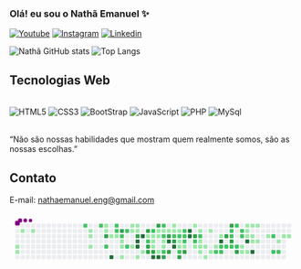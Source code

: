 

### Olá! eu sou o Nathã Emanuel ✨

[![Youtube](https://img.shields.io/badge/YouTube-FF0000?style=for-the-badge&logo=youtube&logoColor=white)](https://-----)
[![Instagram](https://img.shields.io/badge/Instagram-E4405F?style=for-the-badge&logo=instagram&logoColor=white)](https://-----)
[![Linkedin](https://img.shields.io/badge/LinkedIn-0077B5?style=for-the-badge&logo=linkedin&logoColor=white)](https://-----)

![Nathã GitHub stats](https://github-readme-stats.vercel.app/api?username=NathaEmanuel17&show_icons=true&theme=dracula)
![Top Langs](https://github-readme-stats.vercel.app/api/top-langs/?username=NathaEmanuel17&layout=compact)


## Tecnologias Web

<div style="display:inline_block"></br>
    <img aling="center" alt="HTML5" src="https://img.shields.io/badge/HTML5-E34F26?style=for-the-badge&logo=html5&logoColor=white"></img>
     <img aling="center" alt="CSS3" src="https://img.shields.io/badge/CSS3-1572B6?style=for-the-badge&logo=css3&logoColor=white"></img>
     <img aling="center" alt="BootStrap" src="https://img.shields.io/badge/Bootstrap-563D7C?style=for-the-badge&logo=bootstrap&logoColor=white"></img>
    <img aling="center" alt="JavaScript" src="https://img.shields.io/badge/JavaScript-F7DF1E?style=for-the-badge&logo=javascript&logoColor=black"></img>
    <img aling="center" alt="PHP" src="https://img.shields.io/badge/PHP-777BB4?style=for-the-badge&logo=php&logoColor=white"></img>
    <img aling="center" alt="MySql" src="https://img.shields.io/badge/MySQL-00000F?style=for-the-badge&logo=mysql&logoColor=white"></img>
</div><br>

“Não são nossas habilidades que mostram quem realmente somos, são as nossas escolhas.”

## Contato
E-mail: nathaemanuel.eng@gmail.com

<svg viewBox="-16 -32 880 192" width="880" height="192" xmlns="http://www.w3.org/2000/svg"><style>@keyframes c0{2.03%{fill:var(--c1)}2.05%,to{fill:var(--ce)}}@keyframes c1{2.22%{fill:var(--c1)}2.24%,to{fill:var(--ce)}}@keyframes c2{.55%{fill:var(--c1)}.57%,to{fill:var(--ce)}}@keyframes c3{.92%{fill:var(--c1)}.94%,to{fill:var(--ce)}}@keyframes c4{66.04%{fill:var(--c2)}66.06%,to{fill:var(--ce)}}@keyframes c5{5.56%{fill:var(--c1)}5.58%,to{fill:var(--ce)}}@keyframes c6{5.37%{fill:var(--c1)}5.39%,to{fill:var(--ce)}}@keyframes c7{5%{fill:var(--c1)}5.02%,to{fill:var(--ce)}}@keyframes c8{65.48%{fill:var(--c2)}65.5%,to{fill:var(--ce)}}@keyframes c9{6.3%{fill:var(--c1)}6.32%,to{fill:var(--ce)}}@keyframes ca{6.11%{fill:var(--c1)}6.13%,to{fill:var(--ce)}}@keyframes cb{76.8%{fill:var(--c3)}76.82%,to{fill:var(--ce)}}@keyframes cc{67.52%{fill:var(--c2)}67.54%,to{fill:var(--ce)}}@keyframes cd{6.85%{fill:var(--c1)}6.87%,to{fill:var(--ce)}}@keyframes ce{95.17%{fill:var(--c4)}95.19%,to{fill:var(--ce)}}@keyframes cf{64.93%{fill:var(--c2)}64.95%,to{fill:var(--ce)}}@keyframes cg{64.74%{fill:var(--c2)}64.76%,to{fill:var(--ce)}}@keyframes ch{7.04%{fill:var(--c1)}7.06%,to{fill:var(--ce)}}@keyframes ci{76.06%{fill:var(--c3)}76.08%,to{fill:var(--ce)}}@keyframes cj{64.37%{fill:var(--c2)}64.39%,to{fill:var(--ce)}}@keyframes ck{7.41%{fill:var(--c1)}7.43%,to{fill:var(--ce)}}@keyframes cl{7.6%{fill:var(--c1)}7.62%,to{fill:var(--ce)}}@keyframes cm{7.97%{fill:var(--c1)}7.99%,to{fill:var(--ce)}}@keyframes cn{64%{fill:var(--c2)}64.02%,to{fill:var(--ce)}}@keyframes co{68.26%{fill:var(--c2)}68.28%,to{fill:var(--ce)}}@keyframes cp{10.57%{fill:var(--c1)}10.59%,to{fill:var(--ce)}}@keyframes cq{10.01%{fill:var(--c1)}10.03%,to{fill:var(--ce)}}@keyframes cr{9.45%{fill:var(--c1)}9.47%,to{fill:var(--ce)}}@keyframes cs{10.38%{fill:var(--c1)}10.4%,to{fill:var(--ce)}}@keyframes ct{10.19%{fill:var(--c1)}10.21%,to{fill:var(--ce)}}@keyframes cu{69.01%{fill:var(--c3)}69.03%,to{fill:var(--ce)}}@keyframes cv{92.94%{fill:var(--c4)}92.96%,to{fill:var(--ce)}}@keyframes cw{92.75%{fill:var(--c4)}92.77%,to{fill:var(--ce)}}@keyframes cx{8.52%{fill:var(--c1)}8.54%,to{fill:var(--ce)}}@keyframes cy{93.31%{fill:var(--c4)}93.33%,to{fill:var(--ce)}}@keyframes cz{8.9%{fill:var(--c1)}8.92%,to{fill:var(--ce)}}@keyframes c10{69.56%{fill:var(--c3)}69.58%,to{fill:var(--ce)}}@keyframes c11{41.92%{fill:var(--c1)}41.94%,to{fill:var(--ce)}}@keyframes c12{42.11%{fill:var(--c2)}42.13%,to{fill:var(--ce)}}@keyframes c13{74.57%{fill:var(--c3)}74.59%,to{fill:var(--ce)}}@keyframes c14{74.39%{fill:var(--c3)}74.41%,to{fill:var(--ce)}}@keyframes c15{42.66%{fill:var(--c2)}42.68%,to{fill:var(--ce)}}@keyframes c16{30.6%{fill:var(--c1)}30.62%,to{fill:var(--ce)}}@keyframes c17{30.79%{fill:var(--c1)}30.81%,to{fill:var(--ce)}}@keyframes c18{31.72%{fill:var(--c1)}31.74%,to{fill:var(--ce)}}@keyframes c19{74.2%{fill:var(--c3)}74.22%,to{fill:var(--ce)}}@keyframes c1a{91.83%{fill:var(--c4)}91.85%,to{fill:var(--ce)}}@keyframes c1b{70.12%{fill:var(--c3)}70.14%,to{fill:var(--ce)}}@keyframes c1c{30.23%{fill:var(--c1)}30.25%,to{fill:var(--ce)}}@keyframes c1d{30.42%{fill:var(--c1)}30.44%,to{fill:var(--ce)}}@keyframes c1e{40.62%{fill:var(--c1)}40.64%,to{fill:var(--ce)}}@keyframes c1f{91.64%{fill:var(--c4)}91.66%,to{fill:var(--ce)}}@keyframes c1g{43.22%{fill:var(--c2)}43.24%,to{fill:var(--ce)}}@keyframes c1h{30.05%{fill:var(--c1)}30.07%,to{fill:var(--ce)}}@keyframes c1i{45.44%{fill:var(--c2)}45.46%,to{fill:var(--ce)}}@keyframes c1j{31.16%{fill:var(--c1)}31.18%,to{fill:var(--ce)}}@keyframes c1k{31.34%{fill:var(--c1)}31.36%,to{fill:var(--ce)}}@keyframes c1l{40.81%{fill:var(--c2)}40.83%,to{fill:var(--ce)}}@keyframes c1m{73.27%{fill:var(--c3)}73.29%,to{fill:var(--ce)}}@keyframes c1n{29.86%{fill:var(--c1)}29.88%,to{fill:var(--ce)}}@keyframes c1o{70.86%{fill:var(--c3)}70.88%,to{fill:var(--ce)}}@keyframes c1p{90.34%{fill:var(--c4)}90.36%,to{fill:var(--ce)}}@keyframes c1q{72.9%{fill:var(--c3)}72.92%,to{fill:var(--ce)}}@keyframes c1r{12.42%{fill:var(--c1)}12.44%,to{fill:var(--ce)}}@keyframes c1s{12.61%{fill:var(--c1)}12.63%,to{fill:var(--ce)}}@keyframes c1t{43.96%{fill:var(--c2)}43.98%,to{fill:var(--ce)}}@keyframes c1u{71.23%{fill:var(--c3)}71.25%,to{fill:var(--ce)}}@keyframes c1v{90.71%{fill:var(--c4)}90.73%,to{fill:var(--ce)}}@keyframes c1w{12.79%{fill:var(--c1)}12.81%,to{fill:var(--ce)}}@keyframes c1x{44.15%{fill:var(--c2)}44.17%,to{fill:var(--ce)}}@keyframes c1y{36.17%{fill:var(--c1)}36.19%,to{fill:var(--ce)}}@keyframes c1z{35.98%{fill:var(--c1)}36%,to{fill:var(--ce)}}@keyframes c20{47.3%{fill:var(--c2)}47.32%,to{fill:var(--ce)}}@keyframes c21{72.35%{fill:var(--c3)}72.37%,to{fill:var(--ce)}}@keyframes c22{44.52%{fill:var(--c2)}44.54%,to{fill:var(--ce)}}@keyframes c23{44.33%{fill:var(--c2)}44.35%,to{fill:var(--ce)}}@keyframes c24{36.35%{fill:var(--c2)}36.37%,to{fill:var(--ce)}}@keyframes c25{35.8%{fill:var(--c1)}35.82%,to{fill:var(--ce)}}@keyframes c26{71.98%{fill:var(--c3)}72%,to{fill:var(--ce)}}@keyframes c27{89.23%{fill:var(--c4)}89.25%,to{fill:var(--ce)}}@keyframes c28{89.04%{fill:var(--c4)}89.06%,to{fill:var(--ce)}}@keyframes c29{13.53%{fill:var(--c1)}13.55%,to{fill:var(--ce)}}@keyframes c2a{80.7%{fill:var(--c3)}80.72%,to{fill:var(--ce)}}@keyframes c2b{49.34%{fill:var(--c2)}49.36%,to{fill:var(--ce)}}@keyframes c2c{17.62%{fill:var(--c1)}17.64%,to{fill:var(--ce)}}@keyframes c2d{13.9%{fill:var(--c1)}13.92%,to{fill:var(--ce)}}@keyframes c2e{49.71%{fill:var(--c2)}49.73%,to{fill:var(--ce)}}@keyframes c2f{16.13%{fill:var(--c1)}16.15%,to{fill:var(--ce)}}@keyframes c2g{15.95%{fill:var(--c1)}15.97%,to{fill:var(--ce)}}@keyframes c2h{17.24%{fill:var(--c1)}17.26%,to{fill:var(--ce)}}@keyframes c2i{15.76%{fill:var(--c1)}15.78%,to{fill:var(--ce)}}@keyframes c2j{18.36%{fill:var(--c1)}18.38%,to{fill:var(--ce)}}@keyframes c2k{14.28%{fill:var(--c1)}14.3%,to{fill:var(--ce)}}@keyframes c2l{16.87%{fill:var(--c1)}16.89%,to{fill:var(--ce)}}@keyframes c2m{15.39%{fill:var(--c1)}15.41%,to{fill:var(--ce)}}@keyframes c2n{54.54%{fill:var(--c2)}54.56%,to{fill:var(--ce)}}@keyframes c2o{14.83%{fill:var(--c1)}14.85%,to{fill:var(--ce)}}@keyframes c2p{84.78%{fill:var(--c4)}84.8%,to{fill:var(--ce)}}@keyframes c2q{50.82%{fill:var(--c2)}50.84%,to{fill:var(--ce)}}@keyframes c2r{54.35%{fill:var(--c2)}54.37%,to{fill:var(--ce)}}@keyframes c2s{81.81%{fill:var(--c3)}81.83%,to{fill:var(--ce)}}@keyframes c2t{51.01%{fill:var(--c2)}51.03%,to{fill:var(--ce)}}@keyframes c2u{83.85%{fill:var(--c3)}83.87%,to{fill:var(--ce)}}@keyframes c2v{52.87%{fill:var(--c2)}52.89%,to{fill:var(--ce)}}@keyframes c2w{53.05%{fill:var(--c2)}53.07%,to{fill:var(--ce)}}@keyframes c2x{82.18%{fill:var(--c3)}82.2%,to{fill:var(--ce)}}@keyframes c2y{51.2%{fill:var(--c2)}51.22%,to{fill:var(--ce)}}@keyframes c2z{52.49%{fill:var(--c2)}52.51%,to{fill:var(--ce)}}@keyframes c30{51.38%{fill:var(--c2)}51.4%,to{fill:var(--ce)}}@keyframes c31{82.74%{fill:var(--c3)}82.76%,to{fill:var(--ce)}}@keyframes c32{52.12%{fill:var(--c2)}52.14%,to{fill:var(--ce)}}@keyframes c33{51.94%{fill:var(--c2)}51.96%,to{fill:var(--ce)}}@keyframes c34{20.4%{fill:var(--c1)}20.42%,to{fill:var(--ce)}}@keyframes c35{19.84%{fill:var(--c1)}19.86%,to{fill:var(--ce)}}@keyframes c36{22.44%{fill:var(--c1)}22.46%,to{fill:var(--ce)}}@keyframes c37{22.25%{fill:var(--c1)}22.27%,to{fill:var(--ce)}}@keyframes c38{22.07%{fill:var(--c1)}22.09%,to{fill:var(--ce)}}@keyframes c39{85.7%{fill:var(--c4)}85.72%,to{fill:var(--ce)}}@keyframes c3a{20.03%{fill:var(--c1)}20.05%,to{fill:var(--ce)}}@keyframes c3b{22.62%{fill:var(--c1)}22.64%,to{fill:var(--ce)}}@keyframes c3c{21.88%{fill:var(--c1)}21.9%,to{fill:var(--ce)}}@keyframes c3d{21.33%{fill:var(--c1)}21.35%,to{fill:var(--ce)}}@keyframes c3e{86.26%{fill:var(--c4)}86.28%,to{fill:var(--ce)}}@keyframes c3f{22.81%{fill:var(--c1)}22.83%,to{fill:var(--ce)}}@keyframes c3g{21.51%{fill:var(--c1)}21.53%,to{fill:var(--ce)}}@keyframes c3h{23.55%{fill:var(--c1)}23.57%,to{fill:var(--ce)}}@keyframes c3i{57.87%{fill:var(--c2)}57.89%,to{fill:var(--ce)}}@keyframes c3j{56.95%{fill:var(--c2)}56.97%,to{fill:var(--ce)}}@keyframes c3k{24.11%{fill:var(--c1)}24.13%,to{fill:var(--ce)}}@keyframes c3l{57.13%{fill:var(--c2)}57.15%,to{fill:var(--ce)}}@keyframes c3m{24.48%{fill:var(--c1)}24.5%,to{fill:var(--ce)}}@keyframes c3n{24.67%{fill:var(--c1)}24.69%,to{fill:var(--ce)}}@keyframes u0{.55%{transform:scale(0,1)}.57%,.92%{transform:scale(.02,1)}.94%,2.03%{transform:scale(.03,1)}2.05%,2.22%{transform:scale(.05,1)}2.24%,5%{transform:scale(.06,1)}5.02%,5.37%{transform:scale(.08,1)}5.39%,5.56%{transform:scale(.1,1)}5.58%,6.11%{transform:scale(.11,1)}6.13%,6.3%{transform:scale(.13,1)}6.32%,6.85%{transform:scale(.14,1)}6.87%,7.04%{transform:scale(.16,1)}7.06%,7.41%{transform:scale(.17,1)}7.43%,7.6%{transform:scale(.19,1)}7.62%,7.97%{transform:scale(.21,1)}7.99%,8.52%{transform:scale(.22,1)}8.54%,8.9%{transform:scale(.24,1)}8.92%,9.45%{transform:scale(.25,1)}10.01%,9.47%{transform:scale(.27,1)}10.03%,10.19%{transform:scale(.29,1)}10.21%,10.38%{transform:scale(.3,1)}10.4%,10.57%{transform:scale(.32,1)}10.59%,12.42%{transform:scale(.33,1)}12.44%,12.61%{transform:scale(.35,1)}12.63%,12.79%{transform:scale(.37,1)}12.81%,13.53%{transform:scale(.38,1)}13.55%,13.9%{transform:scale(.4,1)}13.92%,14.28%{transform:scale(.41,1)}14.3%,14.83%{transform:scale(.43,1)}14.85%,15.39%{transform:scale(.44,1)}15.41%,15.76%{transform:scale(.46,1)}15.78%,15.95%{transform:scale(.48,1)}15.97%,16.13%{transform:scale(.49,1)}16.15%,16.87%{transform:scale(.51,1)}16.89%,17.24%{transform:scale(.52,1)}17.26%,17.62%{transform:scale(.54,1)}17.64%,18.36%{transform:scale(.56,1)}18.38%,19.84%{transform:scale(.57,1)}19.86%,20.03%{transform:scale(.59,1)}20.05%,20.4%{transform:scale(.6,1)}20.42%,21.33%{transform:scale(.62,1)}21.35%,21.51%{transform:scale(.63,1)}21.53%,21.88%{transform:scale(.65,1)}21.9%,22.07%{transform:scale(.67,1)}22.09%,22.25%{transform:scale(.68,1)}22.27%,22.44%{transform:scale(.7,1)}22.46%,22.62%{transform:scale(.71,1)}22.64%,22.81%{transform:scale(.73,1)}22.83%,23.55%{transform:scale(.75,1)}23.57%,24.11%{transform:scale(.76,1)}24.13%,24.48%{transform:scale(.78,1)}24.5%,24.67%{transform:scale(.79,1)}24.69%,29.86%{transform:scale(.81,1)}29.88%,30.05%{transform:scale(.83,1)}30.07%,30.23%{transform:scale(.84,1)}30.25%,30.42%{transform:scale(.86,1)}30.44%,30.6%{transform:scale(.87,1)}30.62%,30.79%{transform:scale(.89,1)}30.81%,31.16%{transform:scale(.9,1)}31.18%,31.34%{transform:scale(.92,1)}31.36%,31.72%{transform:scale(.94,1)}31.74%,35.8%{transform:scale(.95,1)}35.82%,35.98%{transform:scale(.97,1)}36%,36.17%{transform:scale(.98,1)}36.19%,to{transform:scale(1,1)}}@keyframes u1{36.35%{transform:scale(0,1)}36.37%,to{transform:scale(1,1)}}@keyframes u2{40.62%{transform:scale(0,1)}40.64%,to{transform:scale(1,1)}}@keyframes u3{40.81%{transform:scale(0,1)}40.83%,to{transform:scale(1,1)}}@keyframes u4{41.92%{transform:scale(0,1)}41.94%,to{transform:scale(1,1)}}@keyframes u5{42.11%{transform:scale(0,1)}42.13%,42.66%{transform:scale(.03,1)}42.68%,43.22%{transform:scale(.06,1)}43.24%,43.96%{transform:scale(.09,1)}43.98%,44.15%{transform:scale(.12,1)}44.17%,44.33%{transform:scale(.15,1)}44.35%,44.52%{transform:scale(.18,1)}44.54%,45.44%{transform:scale(.21,1)}45.46%,47.3%{transform:scale(.24,1)}47.32%,49.34%{transform:scale(.27,1)}49.36%,49.71%{transform:scale(.3,1)}49.73%,50.82%{transform:scale(.33,1)}50.84%,51.01%{transform:scale(.36,1)}51.03%,51.2%{transform:scale(.39,1)}51.22%,51.38%{transform:scale(.42,1)}51.4%,51.94%{transform:scale(.45,1)}51.96%,52.12%{transform:scale(.48,1)}52.14%,52.49%{transform:scale(.52,1)}52.51%,52.87%{transform:scale(.55,1)}52.89%,53.05%{transform:scale(.58,1)}53.07%,54.35%{transform:scale(.61,1)}54.37%,54.54%{transform:scale(.64,1)}54.56%,56.95%{transform:scale(.67,1)}56.97%,57.13%{transform:scale(.7,1)}57.15%,57.87%{transform:scale(.73,1)}57.89%,64%{transform:scale(.76,1)}64.02%,64.37%{transform:scale(.79,1)}64.39%,64.74%{transform:scale(.82,1)}64.76%,64.93%{transform:scale(.85,1)}64.95%,65.48%{transform:scale(.88,1)}65.5%,66.04%{transform:scale(.91,1)}66.06%,67.52%{transform:scale(.94,1)}67.54%,68.26%{transform:scale(.97,1)}68.28%,to{transform:scale(1,1)}}@keyframes u6{69.01%{transform:scale(0,1)}69.03%,69.56%{transform:scale(.05,1)}69.58%,70.12%{transform:scale(.11,1)}70.14%,70.86%{transform:scale(.16,1)}70.88%,71.23%{transform:scale(.21,1)}71.25%,71.98%{transform:scale(.26,1)}72%,72.35%{transform:scale(.32,1)}72.37%,72.9%{transform:scale(.37,1)}72.92%,73.27%{transform:scale(.42,1)}73.29%,74.2%{transform:scale(.47,1)}74.22%,74.39%{transform:scale(.53,1)}74.41%,74.57%{transform:scale(.58,1)}74.59%,76.06%{transform:scale(.63,1)}76.08%,76.8%{transform:scale(.68,1)}76.82%,80.7%{transform:scale(.74,1)}80.72%,81.81%{transform:scale(.79,1)}81.83%,82.18%{transform:scale(.84,1)}82.2%,82.74%{transform:scale(.89,1)}82.76%,83.85%{transform:scale(.95,1)}83.87%,to{transform:scale(1,1)}}@keyframes u7{84.78%{transform:scale(0,1)}84.8%,85.7%{transform:scale(.08,1)}85.72%,86.26%{transform:scale(.15,1)}86.28%,89.04%{transform:scale(.23,1)}89.06%,89.23%{transform:scale(.31,1)}89.25%,90.34%{transform:scale(.38,1)}90.36%,90.71%{transform:scale(.46,1)}90.73%,91.64%{transform:scale(.54,1)}91.66%,91.83%{transform:scale(.62,1)}91.85%,92.75%{transform:scale(.69,1)}92.77%,92.94%{transform:scale(.77,1)}92.96%,93.31%{transform:scale(.85,1)}93.33%,95.17%{transform:scale(.92,1)}95.19%,to{transform:scale(1,1)}}@keyframes s0{0%,99.81%{transform:translate(0,-16px)}.19%{transform:translate(0,0)}.37%{transform:translate(16px,0)}.56%{transform:translate(16px,16px)}.93%{transform:translate(48px,16px)}1.11%{transform:translate(48px,32px)}1.67%{transform:translate(0,32px)}2.23%{transform:translate(0,80px)}4.82%{transform:translate(224px,80px)}5.57%{transform:translate(224px,16px)}6.12%,76.62%{transform:translate(272px,16px)}6.31%{transform:translate(272px,0)}6.49%{transform:translate(288px,0)}6.86%,94.43%{transform:translate(288px,32px)}64.56%,7.05%{transform:translate(304px,32px)}7.24%{transform:translate(304px,48px)}7.42%{transform:translate(320px,48px)}7.98%{transform:translate(320px,96px)}8.72%{transform:translate(384px,96px)}8.91%{transform:translate(384px,80px)}9.28%{transform:translate(352px,80px)}10.02%{transform:translate(352px,16px)}10.2%,69.2%,78.11%{transform:translate(368px,16px)}10.39%{transform:translate(368px,0)}10.58%{transform:translate(352px,0)}10.76%{transform:translate(352px,-16px)}12.24%{transform:translate(480px,-16px)}12.62%,33.02%{transform:translate(480px,16px)}12.8%,39.15%,46.57%{transform:translate(496px,16px)}12.99%,38.96%{transform:translate(496px,0)}13.73%,38.22%{transform:translate(560px,0)}13.91%,38.03%{transform:translate(560px,16px)}14.66%{transform:translate(624px,16px)}14.84%{transform:translate(624px,32px)}15.03%,50.28%{transform:translate(608px,32px)}15.4%,50.65%,54.73%{transform:translate(608px,64px)}15.96%,17.44%{transform:translate(560px,64px)}16.14%,49.54%{transform:translate(560px,48px)}16.51%{transform:translate(592px,48px)}16.88%{transform:translate(592px,80px)}17.25%{transform:translate(560px,80px)}17.63%{transform:translate(544px,64px)}17.81%{transform:translate(544px,80px)}18.18%{transform:translate(576px,80px)}18.37%{transform:translate(576px,96px)}19.67%{transform:translate(688px,96px)}19.85%,20.59%{transform:translate(688px,80px)}20.04%,20.78%,86.46%{transform:translate(704px,80px)}20.22%,20.96%{transform:translate(704px,64px)}20.41%,51.58%{transform:translate(688px,64px)}21.15%{transform:translate(720px,64px)}21.34%,85.9%{transform:translate(720px,48px)}21.52%{transform:translate(736px,48px)}21.71%{transform:translate(736px,32px)}22.08%,87.01%{transform:translate(704px,32px)}22.45%{transform:translate(704px,0)}23.19%{transform:translate(768px,0)}23.75%{transform:translate(768px,48px)}24.3%{transform:translate(816px,48px)}24.49%{transform:translate(816px,32px)}24.68%{transform:translate(832px,32px)}25.23%{transform:translate(832px,-16px)}29.5%{transform:translate(464px,-16px)}29.87%,89.98%{transform:translate(464px,16px)}30.24%,32.47%,39.89%,45.83%,69.94%{transform:translate(432px,16px)}30.43%,32.28%,45.64%{transform:translate(432px,32px)}30.61%,32.1%,41.74%{transform:translate(416px,32px)}30.8%,42.3%{transform:translate(416px,48px)}31.17%{transform:translate(448px,48px)}31.35%,41%{transform:translate(448px,64px)}31.73%,41.37%,92.21%{transform:translate(416px,64px)}33.21%,43.6%{transform:translate(480px,0)}34.32%{transform:translate(576px,0)}35.06%,37.29%{transform:translate(576px,64px)}35.99%{transform:translate(496px,64px)}36.18%{transform:translate(496px,48px)}36.36%,71.61%{transform:translate(512px,48px)}36.55%{transform:translate(512px,64px)}37.85%{transform:translate(576px,16px)}40.63%{transform:translate(432px,80px)}40.82%,73.1%{transform:translate(448px,80px)}41.93%{transform:translate(400px,32px)}42.12%{transform:translate(400px,48px)}42.67%{transform:translate(416px,16px)}43.04%,45.27%{transform:translate(448px,16px)}43.23%{transform:translate(448px,0)}43.97%,71.06%{transform:translate(480px,32px)}44.34%{transform:translate(512px,32px)}44.53%,79.78%{transform:translate(512px,16px)}45.45%{transform:translate(448px,32px)}47.31%,72.17%{transform:translate(496px,80px)}47.5%,72.73%{transform:translate(480px,80px)}47.87%{transform:translate(480px,112px)}48.61%{transform:translate(544px,112px)}49.35%{transform:translate(544px,48px)}49.72%{transform:translate(560px,32px)}52.32%{transform:translate(688px,0)}52.5%{transform:translate(672px,0)}52.69%{transform:translate(672px,16px)}52.88%{transform:translate(656px,16px)}53.06%,82%{transform:translate(656px,32px)}53.25%{transform:translate(672px,32px)}53.62%{transform:translate(672px,64px)}54.17%{transform:translate(624px,64px)}54.36%{transform:translate(624px,80px)}54.55%{transform:translate(608px,80px)}56.77%{transform:translate(784px,64px)}56.96%{transform:translate(784px,80px)}57.14%{transform:translate(800px,80px)}57.7%{transform:translate(800px,32px)}57.88%{transform:translate(784px,32px)}58.44%{transform:translate(784px,-16px)}63.64%{transform:translate(336px,-16px)}64.19%{transform:translate(336px,32px)}64.94%{transform:translate(304px,0)}66.05%{transform:translate(208px,0)}66.23%{transform:translate(208px,16px)}66.79%{transform:translate(256px,16px)}67.16%{transform:translate(256px,48px)}67.35%{transform:translate(272px,48px)}67.53%{transform:translate(272px,64px)}68.46%{transform:translate(352px,64px)}68.83%{transform:translate(352px,32px)}69.02%,77.92%{transform:translate(368px,32px)}70.13%{transform:translate(432px,0)}70.5%{transform:translate(464px,0)}70.87%{transform:translate(464px,32px)}71.24%,90.54%{transform:translate(480px,48px)}71.99%{transform:translate(512px,80px)}72.36%{transform:translate(496px,96px)}72.54%{transform:translate(480px,96px)}73.28%{transform:translate(448px,96px)}73.47%{transform:translate(464px,96px)}73.65%{transform:translate(464px,80px)}74.4%{transform:translate(400px,80px)}75.14%{transform:translate(400px,16px)}76.81%{transform:translate(272px,32px)}79.96%{transform:translate(512px,0)}80.33%{transform:translate(544px,0)}80.71%{transform:translate(544px,32px)}82.19%{transform:translate(656px,48px)}82.37%{transform:translate(672px,48px)}82.75%{transform:translate(672px,80px)}82.93%{transform:translate(656px,80px)}83.86%{transform:translate(656px,0)}84.23%{transform:translate(624px,0)}84.79%{transform:translate(624px,48px)}86.27%{transform:translate(720px,80px)}89.05%{transform:translate(528px,32px)}89.24%{transform:translate(528px,16px)}90.35%{transform:translate(464px,48px)}90.72%{transform:translate(480px,64px)}91.28%{transform:translate(432px,64px)}91.65%{transform:translate(432px,96px)}91.84%{transform:translate(416px,96px)}92.76%{transform:translate(368px,64px)}92.95%{transform:translate(368px,48px)}93.14%{transform:translate(384px,48px)}93.32%{transform:translate(384px,32px)}95.18%{transform:translate(288px,96px)}97.03%{transform:translate(128px,96px)}97.22%{transform:translate(128px,80px)}97.4%{transform:translate(112px,80px)}97.96%{transform:translate(112px,32px)}98.52%{transform:translate(64px,32px)}98.89%{transform:translate(64px,0)}99.07%{transform:translate(48px,0)}99.26%{transform:translate(48px,-16px)}}@keyframes s1{0%,99.81%{transform:translate(16px,-16px)}.19%{transform:translate(0,-16px)}.37%{transform:translate(0,0)}.56%{transform:translate(16px,0)}.74%{transform:translate(16px,16px)}1.11%{transform:translate(48px,16px)}1.3%{transform:translate(48px,32px)}1.86%{transform:translate(0,32px)}2.41%{transform:translate(0,80px)}5.01%{transform:translate(224px,80px)}5.75%{transform:translate(224px,16px)}6.31%,76.81%{transform:translate(272px,16px)}6.49%{transform:translate(272px,0)}6.68%{transform:translate(288px,0)}7.05%,94.62%{transform:translate(288px,32px)}64.75%,7.24%{transform:translate(304px,32px)}7.42%{transform:translate(304px,48px)}7.61%{transform:translate(320px,48px)}8.16%{transform:translate(320px,96px)}8.91%{transform:translate(384px,96px)}9.09%{transform:translate(384px,80px)}9.46%{transform:translate(352px,80px)}10.2%{transform:translate(352px,16px)}10.39%,69.39%,78.29%{transform:translate(368px,16px)}10.58%{transform:translate(368px,0)}10.76%{transform:translate(352px,0)}10.95%{transform:translate(352px,-16px)}12.43%{transform:translate(480px,-16px)}12.8%,33.21%{transform:translate(480px,16px)}12.99%,39.33%,46.75%{transform:translate(496px,16px)}13.17%,39.15%{transform:translate(496px,0)}13.91%,38.4%{transform:translate(560px,0)}14.1%,38.22%{transform:translate(560px,16px)}14.84%{transform:translate(624px,16px)}15.03%{transform:translate(624px,32px)}15.21%,50.46%{transform:translate(608px,32px)}15.58%,50.83%,54.92%{transform:translate(608px,64px)}16.14%,17.63%{transform:translate(560px,64px)}16.33%,49.72%{transform:translate(560px,48px)}16.7%{transform:translate(592px,48px)}17.07%{transform:translate(592px,80px)}17.44%{transform:translate(560px,80px)}17.81%{transform:translate(544px,64px)}18%{transform:translate(544px,80px)}18.37%{transform:translate(576px,80px)}18.55%{transform:translate(576px,96px)}19.85%{transform:translate(688px,96px)}20.04%,20.78%{transform:translate(688px,80px)}20.22%,20.96%,86.64%{transform:translate(704px,80px)}20.41%,21.15%{transform:translate(704px,64px)}20.59%,51.76%{transform:translate(688px,64px)}21.34%{transform:translate(720px,64px)}21.52%,86.09%{transform:translate(720px,48px)}21.71%{transform:translate(736px,48px)}21.89%{transform:translate(736px,32px)}22.26%,87.2%{transform:translate(704px,32px)}22.63%{transform:translate(704px,0)}23.38%{transform:translate(768px,0)}23.93%{transform:translate(768px,48px)}24.49%{transform:translate(816px,48px)}24.68%{transform:translate(816px,32px)}24.86%{transform:translate(832px,32px)}25.42%{transform:translate(832px,-16px)}29.68%{transform:translate(464px,-16px)}30.06%,90.17%{transform:translate(464px,16px)}30.43%,32.65%,40.07%,46.01%,70.13%{transform:translate(432px,16px)}30.61%,32.47%,45.83%{transform:translate(432px,32px)}30.8%,32.28%,41.93%{transform:translate(416px,32px)}30.98%,42.49%{transform:translate(416px,48px)}31.35%{transform:translate(448px,48px)}31.54%,41.19%{transform:translate(448px,64px)}31.91%,41.56%,92.39%{transform:translate(416px,64px)}33.4%,43.78%{transform:translate(480px,0)}34.51%{transform:translate(576px,0)}35.25%,37.48%{transform:translate(576px,64px)}36.18%{transform:translate(496px,64px)}36.36%{transform:translate(496px,48px)}36.55%,71.8%{transform:translate(512px,48px)}36.73%{transform:translate(512px,64px)}38.03%{transform:translate(576px,16px)}40.82%{transform:translate(432px,80px)}41%,73.28%{transform:translate(448px,80px)}42.12%{transform:translate(400px,32px)}42.3%{transform:translate(400px,48px)}42.86%{transform:translate(416px,16px)}43.23%,45.45%{transform:translate(448px,16px)}43.41%{transform:translate(448px,0)}44.16%,71.24%{transform:translate(480px,32px)}44.53%{transform:translate(512px,32px)}44.71%,79.96%{transform:translate(512px,16px)}45.64%{transform:translate(448px,32px)}47.5%,72.36%{transform:translate(496px,80px)}47.68%,72.91%{transform:translate(480px,80px)}48.05%{transform:translate(480px,112px)}48.79%{transform:translate(544px,112px)}49.54%{transform:translate(544px,48px)}49.91%{transform:translate(560px,32px)}52.5%{transform:translate(688px,0)}52.69%{transform:translate(672px,0)}52.88%{transform:translate(672px,16px)}53.06%{transform:translate(656px,16px)}53.25%,82.19%{transform:translate(656px,32px)}53.43%{transform:translate(672px,32px)}53.8%{transform:translate(672px,64px)}54.36%{transform:translate(624px,64px)}54.55%{transform:translate(624px,80px)}54.73%{transform:translate(608px,80px)}56.96%{transform:translate(784px,64px)}57.14%{transform:translate(784px,80px)}57.33%{transform:translate(800px,80px)}57.88%{transform:translate(800px,32px)}58.07%{transform:translate(784px,32px)}58.63%{transform:translate(784px,-16px)}63.82%{transform:translate(336px,-16px)}64.38%{transform:translate(336px,32px)}65.12%{transform:translate(304px,0)}66.23%{transform:translate(208px,0)}66.42%{transform:translate(208px,16px)}66.98%{transform:translate(256px,16px)}67.35%{transform:translate(256px,48px)}67.53%{transform:translate(272px,48px)}67.72%{transform:translate(272px,64px)}68.65%{transform:translate(352px,64px)}69.02%{transform:translate(352px,32px)}69.2%,78.11%{transform:translate(368px,32px)}70.32%{transform:translate(432px,0)}70.69%{transform:translate(464px,0)}71.06%{transform:translate(464px,32px)}71.43%,90.72%{transform:translate(480px,48px)}72.17%{transform:translate(512px,80px)}72.54%{transform:translate(496px,96px)}72.73%{transform:translate(480px,96px)}73.47%{transform:translate(448px,96px)}73.65%{transform:translate(464px,96px)}73.84%{transform:translate(464px,80px)}74.58%{transform:translate(400px,80px)}75.32%{transform:translate(400px,16px)}76.99%{transform:translate(272px,32px)}80.15%{transform:translate(512px,0)}80.52%{transform:translate(544px,0)}80.89%{transform:translate(544px,32px)}82.37%{transform:translate(656px,48px)}82.56%{transform:translate(672px,48px)}82.93%{transform:translate(672px,80px)}83.12%{transform:translate(656px,80px)}84.04%{transform:translate(656px,0)}84.42%{transform:translate(624px,0)}84.97%{transform:translate(624px,48px)}86.46%{transform:translate(720px,80px)}89.24%{transform:translate(528px,32px)}89.42%{transform:translate(528px,16px)}90.54%{transform:translate(464px,48px)}90.91%{transform:translate(480px,64px)}91.47%{transform:translate(432px,64px)}91.84%{transform:translate(432px,96px)}92.02%{transform:translate(416px,96px)}92.95%{transform:translate(368px,64px)}93.14%{transform:translate(368px,48px)}93.32%{transform:translate(384px,48px)}93.51%{transform:translate(384px,32px)}95.36%{transform:translate(288px,96px)}97.22%{transform:translate(128px,96px)}97.4%{transform:translate(128px,80px)}97.59%{transform:translate(112px,80px)}98.14%{transform:translate(112px,32px)}98.7%{transform:translate(64px,32px)}99.07%{transform:translate(64px,0)}99.26%{transform:translate(48px,0)}99.44%{transform:translate(48px,-16px)}}@keyframes s2{0%,99.81%{transform:translate(32px,-16px)}.37%{transform:translate(0,-16px)}.56%{transform:translate(0,0)}.74%{transform:translate(16px,0)}.93%{transform:translate(16px,16px)}1.3%{transform:translate(48px,16px)}1.48%{transform:translate(48px,32px)}2.04%{transform:translate(0,32px)}2.6%{transform:translate(0,80px)}5.19%{transform:translate(224px,80px)}5.94%{transform:translate(224px,16px)}6.49%,76.99%{transform:translate(272px,16px)}6.68%{transform:translate(272px,0)}6.86%{transform:translate(288px,0)}7.24%,94.81%{transform:translate(288px,32px)}64.94%,7.42%{transform:translate(304px,32px)}7.61%{transform:translate(304px,48px)}7.79%{transform:translate(320px,48px)}8.35%{transform:translate(320px,96px)}9.09%{transform:translate(384px,96px)}9.28%{transform:translate(384px,80px)}9.65%{transform:translate(352px,80px)}10.39%{transform:translate(352px,16px)}10.58%,69.57%,78.48%{transform:translate(368px,16px)}10.76%{transform:translate(368px,0)}10.95%{transform:translate(352px,0)}11.13%{transform:translate(352px,-16px)}12.62%{transform:translate(480px,-16px)}12.99%,33.4%{transform:translate(480px,16px)}13.17%,39.52%,46.94%{transform:translate(496px,16px)}13.36%,39.33%{transform:translate(496px,0)}14.1%,38.59%{transform:translate(560px,0)}14.29%,38.4%{transform:translate(560px,16px)}15.03%{transform:translate(624px,16px)}15.21%{transform:translate(624px,32px)}15.4%,50.65%{transform:translate(608px,32px)}15.77%,51.02%,55.1%{transform:translate(608px,64px)}16.33%,17.81%{transform:translate(560px,64px)}16.51%,49.91%{transform:translate(560px,48px)}16.88%{transform:translate(592px,48px)}17.25%{transform:translate(592px,80px)}17.63%{transform:translate(560px,80px)}18%{transform:translate(544px,64px)}18.18%{transform:translate(544px,80px)}18.55%{transform:translate(576px,80px)}18.74%{transform:translate(576px,96px)}20.04%{transform:translate(688px,96px)}20.22%,20.96%{transform:translate(688px,80px)}20.41%,21.15%,86.83%{transform:translate(704px,80px)}20.59%,21.34%{transform:translate(704px,64px)}20.78%,51.95%{transform:translate(688px,64px)}21.52%{transform:translate(720px,64px)}21.71%,86.27%{transform:translate(720px,48px)}21.89%{transform:translate(736px,48px)}22.08%{transform:translate(736px,32px)}22.45%,87.38%{transform:translate(704px,32px)}22.82%{transform:translate(704px,0)}23.56%{transform:translate(768px,0)}24.12%{transform:translate(768px,48px)}24.68%{transform:translate(816px,48px)}24.86%{transform:translate(816px,32px)}25.05%{transform:translate(832px,32px)}25.6%{transform:translate(832px,-16px)}29.87%{transform:translate(464px,-16px)}30.24%,90.35%{transform:translate(464px,16px)}30.61%,32.84%,40.26%,46.2%,70.32%{transform:translate(432px,16px)}30.8%,32.65%,46.01%{transform:translate(432px,32px)}30.98%,32.47%,42.12%{transform:translate(416px,32px)}31.17%,42.67%{transform:translate(416px,48px)}31.54%{transform:translate(448px,48px)}31.73%,41.37%{transform:translate(448px,64px)}32.1%,41.74%,92.58%{transform:translate(416px,64px)}33.58%,43.97%{transform:translate(480px,0)}34.69%{transform:translate(576px,0)}35.44%,37.66%{transform:translate(576px,64px)}36.36%{transform:translate(496px,64px)}36.55%{transform:translate(496px,48px)}36.73%,71.99%{transform:translate(512px,48px)}36.92%{transform:translate(512px,64px)}38.22%{transform:translate(576px,16px)}41%{transform:translate(432px,80px)}41.19%,73.47%{transform:translate(448px,80px)}42.3%{transform:translate(400px,32px)}42.49%{transform:translate(400px,48px)}43.04%{transform:translate(416px,16px)}43.41%,45.64%{transform:translate(448px,16px)}43.6%{transform:translate(448px,0)}44.34%,71.43%{transform:translate(480px,32px)}44.71%{transform:translate(512px,32px)}44.9%,80.15%{transform:translate(512px,16px)}45.83%{transform:translate(448px,32px)}47.68%,72.54%{transform:translate(496px,80px)}47.87%,73.1%{transform:translate(480px,80px)}48.24%{transform:translate(480px,112px)}48.98%{transform:translate(544px,112px)}49.72%{transform:translate(544px,48px)}50.09%{transform:translate(560px,32px)}52.69%{transform:translate(688px,0)}52.88%{transform:translate(672px,0)}53.06%{transform:translate(672px,16px)}53.25%{transform:translate(656px,16px)}53.43%,82.37%{transform:translate(656px,32px)}53.62%{transform:translate(672px,32px)}53.99%{transform:translate(672px,64px)}54.55%{transform:translate(624px,64px)}54.73%{transform:translate(624px,80px)}54.92%{transform:translate(608px,80px)}57.14%{transform:translate(784px,64px)}57.33%{transform:translate(784px,80px)}57.51%{transform:translate(800px,80px)}58.07%{transform:translate(800px,32px)}58.26%{transform:translate(784px,32px)}58.81%{transform:translate(784px,-16px)}64.01%{transform:translate(336px,-16px)}64.56%{transform:translate(336px,32px)}65.31%{transform:translate(304px,0)}66.42%{transform:translate(208px,0)}66.6%{transform:translate(208px,16px)}67.16%{transform:translate(256px,16px)}67.53%{transform:translate(256px,48px)}67.72%{transform:translate(272px,48px)}67.9%{transform:translate(272px,64px)}68.83%{transform:translate(352px,64px)}69.2%{transform:translate(352px,32px)}69.39%,78.29%{transform:translate(368px,32px)}70.5%{transform:translate(432px,0)}70.87%{transform:translate(464px,0)}71.24%{transform:translate(464px,32px)}71.61%,90.91%{transform:translate(480px,48px)}72.36%{transform:translate(512px,80px)}72.73%{transform:translate(496px,96px)}72.91%{transform:translate(480px,96px)}73.65%{transform:translate(448px,96px)}73.84%{transform:translate(464px,96px)}74.03%{transform:translate(464px,80px)}74.77%{transform:translate(400px,80px)}75.51%{transform:translate(400px,16px)}77.18%{transform:translate(272px,32px)}80.33%{transform:translate(512px,0)}80.71%{transform:translate(544px,0)}81.08%{transform:translate(544px,32px)}82.56%{transform:translate(656px,48px)}82.75%{transform:translate(672px,48px)}83.12%{transform:translate(672px,80px)}83.3%{transform:translate(656px,80px)}84.23%{transform:translate(656px,0)}84.6%{transform:translate(624px,0)}85.16%{transform:translate(624px,48px)}86.64%{transform:translate(720px,80px)}89.42%{transform:translate(528px,32px)}89.61%{transform:translate(528px,16px)}90.72%{transform:translate(464px,48px)}91.09%{transform:translate(480px,64px)}91.65%{transform:translate(432px,64px)}92.02%{transform:translate(432px,96px)}92.21%{transform:translate(416px,96px)}93.14%{transform:translate(368px,64px)}93.32%{transform:translate(368px,48px)}93.51%{transform:translate(384px,48px)}93.69%{transform:translate(384px,32px)}95.55%{transform:translate(288px,96px)}97.4%{transform:translate(128px,96px)}97.59%{transform:translate(128px,80px)}97.77%{transform:translate(112px,80px)}98.33%{transform:translate(112px,32px)}98.89%{transform:translate(64px,32px)}99.26%{transform:translate(64px,0)}99.44%{transform:translate(48px,0)}99.63%{transform:translate(48px,-16px)}}@keyframes s3{0%,99.81%{transform:translate(48px,-16px)}.56%{transform:translate(0,-16px)}.74%{transform:translate(0,0)}.93%{transform:translate(16px,0)}1.11%{transform:translate(16px,16px)}1.48%{transform:translate(48px,16px)}1.67%{transform:translate(48px,32px)}2.23%{transform:translate(0,32px)}2.78%{transform:translate(0,80px)}5.38%{transform:translate(224px,80px)}6.12%{transform:translate(224px,16px)}6.68%,77.18%{transform:translate(272px,16px)}6.86%{transform:translate(272px,0)}7.05%{transform:translate(288px,0)}7.42%,94.99%{transform:translate(288px,32px)}65.12%,7.61%{transform:translate(304px,32px)}7.79%{transform:translate(304px,48px)}7.98%{transform:translate(320px,48px)}8.53%{transform:translate(320px,96px)}9.28%{transform:translate(384px,96px)}9.46%{transform:translate(384px,80px)}9.83%{transform:translate(352px,80px)}10.58%{transform:translate(352px,16px)}10.76%,69.76%,78.66%{transform:translate(368px,16px)}10.95%{transform:translate(368px,0)}11.13%{transform:translate(352px,0)}11.32%{transform:translate(352px,-16px)}12.8%{transform:translate(480px,-16px)}13.17%,33.58%{transform:translate(480px,16px)}13.36%,39.7%,47.12%{transform:translate(496px,16px)}13.54%,39.52%{transform:translate(496px,0)}14.29%,38.78%{transform:translate(560px,0)}14.47%,38.59%{transform:translate(560px,16px)}15.21%{transform:translate(624px,16px)}15.4%{transform:translate(624px,32px)}15.58%,50.83%{transform:translate(608px,32px)}15.96%,51.21%,55.29%{transform:translate(608px,64px)}16.51%,18%{transform:translate(560px,64px)}16.7%,50.09%{transform:translate(560px,48px)}17.07%{transform:translate(592px,48px)}17.44%{transform:translate(592px,80px)}17.81%{transform:translate(560px,80px)}18.18%{transform:translate(544px,64px)}18.37%{transform:translate(544px,80px)}18.74%{transform:translate(576px,80px)}18.92%{transform:translate(576px,96px)}20.22%{transform:translate(688px,96px)}20.41%,21.15%{transform:translate(688px,80px)}20.59%,21.34%,87.01%{transform:translate(704px,80px)}20.78%,21.52%{transform:translate(704px,64px)}20.96%,52.13%{transform:translate(688px,64px)}21.71%{transform:translate(720px,64px)}21.89%,86.46%{transform:translate(720px,48px)}22.08%{transform:translate(736px,48px)}22.26%{transform:translate(736px,32px)}22.63%,87.57%{transform:translate(704px,32px)}23.01%{transform:translate(704px,0)}23.75%{transform:translate(768px,0)}24.3%{transform:translate(768px,48px)}24.86%{transform:translate(816px,48px)}25.05%{transform:translate(816px,32px)}25.23%{transform:translate(832px,32px)}25.79%{transform:translate(832px,-16px)}30.06%{transform:translate(464px,-16px)}30.43%,90.54%{transform:translate(464px,16px)}30.8%,33.02%,40.45%,46.38%,70.5%{transform:translate(432px,16px)}30.98%,32.84%,46.2%{transform:translate(432px,32px)}31.17%,32.65%,42.3%{transform:translate(416px,32px)}31.35%,42.86%{transform:translate(416px,48px)}31.73%{transform:translate(448px,48px)}31.91%,41.56%{transform:translate(448px,64px)}32.28%,41.93%,92.76%{transform:translate(416px,64px)}33.77%,44.16%{transform:translate(480px,0)}34.88%{transform:translate(576px,0)}35.62%,37.85%{transform:translate(576px,64px)}36.55%{transform:translate(496px,64px)}36.73%{transform:translate(496px,48px)}36.92%,72.17%{transform:translate(512px,48px)}37.11%{transform:translate(512px,64px)}38.4%{transform:translate(576px,16px)}41.19%{transform:translate(432px,80px)}41.37%,73.65%{transform:translate(448px,80px)}42.49%{transform:translate(400px,32px)}42.67%{transform:translate(400px,48px)}43.23%{transform:translate(416px,16px)}43.6%,45.83%{transform:translate(448px,16px)}43.78%{transform:translate(448px,0)}44.53%,71.61%{transform:translate(480px,32px)}44.9%{transform:translate(512px,32px)}45.08%,80.33%{transform:translate(512px,16px)}46.01%{transform:translate(448px,32px)}47.87%,72.73%{transform:translate(496px,80px)}48.05%,73.28%{transform:translate(480px,80px)}48.42%{transform:translate(480px,112px)}49.17%{transform:translate(544px,112px)}49.91%{transform:translate(544px,48px)}50.28%{transform:translate(560px,32px)}52.88%{transform:translate(688px,0)}53.06%{transform:translate(672px,0)}53.25%{transform:translate(672px,16px)}53.43%{transform:translate(656px,16px)}53.62%,82.56%{transform:translate(656px,32px)}53.8%{transform:translate(672px,32px)}54.17%{transform:translate(672px,64px)}54.73%{transform:translate(624px,64px)}54.92%{transform:translate(624px,80px)}55.1%{transform:translate(608px,80px)}57.33%{transform:translate(784px,64px)}57.51%{transform:translate(784px,80px)}57.7%{transform:translate(800px,80px)}58.26%{transform:translate(800px,32px)}58.44%{transform:translate(784px,32px)}59%{transform:translate(784px,-16px)}64.19%{transform:translate(336px,-16px)}64.75%{transform:translate(336px,32px)}65.49%{transform:translate(304px,0)}66.6%{transform:translate(208px,0)}66.79%{transform:translate(208px,16px)}67.35%{transform:translate(256px,16px)}67.72%{transform:translate(256px,48px)}67.9%{transform:translate(272px,48px)}68.09%{transform:translate(272px,64px)}69.02%{transform:translate(352px,64px)}69.39%{transform:translate(352px,32px)}69.57%,78.48%{transform:translate(368px,32px)}70.69%{transform:translate(432px,0)}71.06%{transform:translate(464px,0)}71.43%{transform:translate(464px,32px)}71.8%,91.09%{transform:translate(480px,48px)}72.54%{transform:translate(512px,80px)}72.91%{transform:translate(496px,96px)}73.1%{transform:translate(480px,96px)}73.84%{transform:translate(448px,96px)}74.03%{transform:translate(464px,96px)}74.21%{transform:translate(464px,80px)}74.95%{transform:translate(400px,80px)}75.7%{transform:translate(400px,16px)}77.37%{transform:translate(272px,32px)}80.52%{transform:translate(512px,0)}80.89%{transform:translate(544px,0)}81.26%{transform:translate(544px,32px)}82.75%{transform:translate(656px,48px)}82.93%{transform:translate(672px,48px)}83.3%{transform:translate(672px,80px)}83.49%{transform:translate(656px,80px)}84.42%{transform:translate(656px,0)}84.79%{transform:translate(624px,0)}85.34%{transform:translate(624px,48px)}86.83%{transform:translate(720px,80px)}89.61%{transform:translate(528px,32px)}89.8%{transform:translate(528px,16px)}90.91%{transform:translate(464px,48px)}91.28%{transform:translate(480px,64px)}91.84%{transform:translate(432px,64px)}92.21%{transform:translate(432px,96px)}92.39%{transform:translate(416px,96px)}93.32%{transform:translate(368px,64px)}93.51%{transform:translate(368px,48px)}93.69%{transform:translate(384px,48px)}93.88%{transform:translate(384px,32px)}95.73%{transform:translate(288px,96px)}97.59%{transform:translate(128px,96px)}97.77%{transform:translate(128px,80px)}97.96%{transform:translate(112px,80px)}98.52%{transform:translate(112px,32px)}99.07%{transform:translate(64px,32px)}99.44%{transform:translate(64px,0)}99.63%{transform:translate(48px,0)}}:root{--cb:#1b1f230a;--cs:purple;--ce:#ebedf0;--c0:#ebedf0;--c1:#9be9a8;--c2:#40c463;--c3:#30a14e;--c4:#216e39}@media (prefers-color-scheme:dark){:root{--cb:#1b1f230a;--cs:purple;--ce:#161b22;--c1:#01311f;--c2:#034525;--c3:#0f6d31;--c4:#00c647}}.c{shape-rendering:geometricPrecision;rx:2;ry:2;fill:var(--ce);stroke-width:1px;stroke:var(--cb);animation:none 53900ms linear infinite}.c.c0{fill:var(--c1);animation-name:c0}.c.c1,.c.c2,.c.c3{fill:var(--c1);animation-name:c1}.c.c2,.c.c3{animation-name:c2}.c.c3{animation-name:c3}.c.c4{fill:var(--c2);animation-name:c4}.c.c5,.c.c6,.c.c7{fill:var(--c1);animation-name:c5}.c.c6,.c.c7{animation-name:c6}.c.c7{animation-name:c7}.c.c8{fill:var(--c2);animation-name:c8}.c.c9,.c.ca{fill:var(--c1);animation-name:c9}.c.ca{animation-name:ca}.c.cb{fill:var(--c3);animation-name:cb}.c.cc{fill:var(--c2);animation-name:cc}.c.cd{fill:var(--c1);animation-name:cd}.c.ce{fill:var(--c4);animation-name:ce}.c.cf,.c.cg{fill:var(--c2);animation-name:cf}.c.cg{animation-name:cg}.c.ch{fill:var(--c1);animation-name:ch}.c.ci{fill:var(--c3);animation-name:ci}.c.cj{fill:var(--c2);animation-name:cj}.c.ck,.c.cl,.c.cm{fill:var(--c1);animation-name:ck}.c.cl,.c.cm{animation-name:cl}.c.cm{animation-name:cm}.c.cn,.c.co{fill:var(--c2);animation-name:cn}.c.co{animation-name:co}.c.cp,.c.cq{fill:var(--c1);animation-name:cp}.c.cq{animation-name:cq}.c.cr,.c.cs,.c.ct{fill:var(--c1);animation-name:cr}.c.cs,.c.ct{animation-name:cs}.c.ct{animation-name:ct}.c.cu{fill:var(--c3);animation-name:cu}.c.cv,.c.cw{fill:var(--c4);animation-name:cv}.c.cw{animation-name:cw}.c.cx{fill:var(--c1);animation-name:cx}.c.cy{fill:var(--c4);animation-name:cy}.c.cz{fill:var(--c1);animation-name:cz}.c.c10{fill:var(--c3);animation-name:c10}.c.c11{fill:var(--c1);animation-name:c11}.c.c12{fill:var(--c2);animation-name:c12}.c.c13,.c.c14{fill:var(--c3);animation-name:c13}.c.c14{animation-name:c14}.c.c15{fill:var(--c2);animation-name:c15}.c.c16,.c.c17,.c.c18{fill:var(--c1);animation-name:c16}.c.c17,.c.c18{animation-name:c17}.c.c18{animation-name:c18}.c.c19{fill:var(--c3);animation-name:c19}.c.c1a{fill:var(--c4);animation-name:c1a}.c.c1b{fill:var(--c3);animation-name:c1b}.c.c1c,.c.c1d,.c.c1e{fill:var(--c1);animation-name:c1c}.c.c1d,.c.c1e{animation-name:c1d}.c.c1e{animation-name:c1e}.c.c1f{fill:var(--c4);animation-name:c1f}.c.c1g{fill:var(--c2);animation-name:c1g}.c.c1h{fill:var(--c1);animation-name:c1h}.c.c1i{fill:var(--c2);animation-name:c1i}.c.c1j,.c.c1k{fill:var(--c1);animation-name:c1j}.c.c1k{animation-name:c1k}.c.c1l{fill:var(--c2);animation-name:c1l}.c.c1m{fill:var(--c3);animation-name:c1m}.c.c1n{fill:var(--c1);animation-name:c1n}.c.c1o{fill:var(--c3);animation-name:c1o}.c.c1p{fill:var(--c4);animation-name:c1p}.c.c1q{fill:var(--c3);animation-name:c1q}.c.c1r,.c.c1s{fill:var(--c1);animation-name:c1r}.c.c1s{animation-name:c1s}.c.c1t{fill:var(--c2);animation-name:c1t}.c.c1u{fill:var(--c3);animation-name:c1u}.c.c1v{fill:var(--c4);animation-name:c1v}.c.c1w{fill:var(--c1);animation-name:c1w}.c.c1x{fill:var(--c2);animation-name:c1x}.c.c1y,.c.c1z{fill:var(--c1);animation-name:c1y}.c.c1z{animation-name:c1z}.c.c20{fill:var(--c2);animation-name:c20}.c.c21{fill:var(--c3);animation-name:c21}.c.c22,.c.c23,.c.c24{fill:var(--c2);animation-name:c22}.c.c23,.c.c24{animation-name:c23}.c.c24{animation-name:c24}.c.c25{fill:var(--c1);animation-name:c25}.c.c26{fill:var(--c3);animation-name:c26}.c.c27,.c.c28{fill:var(--c4);animation-name:c27}.c.c28{animation-name:c28}.c.c29{fill:var(--c1);animation-name:c29}.c.c2a{fill:var(--c3);animation-name:c2a}.c.c2b{fill:var(--c2);animation-name:c2b}.c.c2c,.c.c2d{fill:var(--c1);animation-name:c2c}.c.c2d{animation-name:c2d}.c.c2e{fill:var(--c2);animation-name:c2e}.c.c2f,.c.c2g{fill:var(--c1);animation-name:c2f}.c.c2g{animation-name:c2g}.c.c2h,.c.c2i,.c.c2j{fill:var(--c1);animation-name:c2h}.c.c2i,.c.c2j{animation-name:c2i}.c.c2j{animation-name:c2j}.c.c2k,.c.c2l,.c.c2m{fill:var(--c1);animation-name:c2k}.c.c2l,.c.c2m{animation-name:c2l}.c.c2m{animation-name:c2m}.c.c2n{fill:var(--c2);animation-name:c2n}.c.c2o{fill:var(--c1);animation-name:c2o}.c.c2p{fill:var(--c4);animation-name:c2p}.c.c2q,.c.c2r{fill:var(--c2);animation-name:c2q}.c.c2r{animation-name:c2r}.c.c2s{fill:var(--c3);animation-name:c2s}.c.c2t{fill:var(--c2);animation-name:c2t}.c.c2u{fill:var(--c3);animation-name:c2u}.c.c2v,.c.c2w{fill:var(--c2);animation-name:c2v}.c.c2w{animation-name:c2w}.c.c2x{fill:var(--c3);animation-name:c2x}.c.c2y,.c.c2z,.c.c30{fill:var(--c2);animation-name:c2y}.c.c2z,.c.c30{animation-name:c2z}.c.c30{animation-name:c30}.c.c31{fill:var(--c3);animation-name:c31}.c.c32,.c.c33{fill:var(--c2);animation-name:c32}.c.c33{animation-name:c33}.c.c34,.c.c35{fill:var(--c1);animation-name:c34}.c.c35{animation-name:c35}.c.c36,.c.c37,.c.c38{fill:var(--c1);animation-name:c36}.c.c37,.c.c38{animation-name:c37}.c.c38{animation-name:c38}.c.c39{fill:var(--c4);animation-name:c39}.c.c3a{fill:var(--c1);animation-name:c3a}.c.c3b,.c.c3c,.c.c3d{fill:var(--c1);animation-name:c3b}.c.c3c,.c.c3d{animation-name:c3c}.c.c3d{animation-name:c3d}.c.c3e{fill:var(--c4);animation-name:c3e}.c.c3f,.c.c3g,.c.c3h{fill:var(--c1);animation-name:c3f}.c.c3g,.c.c3h{animation-name:c3g}.c.c3h{animation-name:c3h}.c.c3i,.c.c3j{fill:var(--c2);animation-name:c3i}.c.c3j{animation-name:c3j}.c.c3k{fill:var(--c1);animation-name:c3k}.c.c3l{fill:var(--c2);animation-name:c3l}.c.c3m,.c.c3n{fill:var(--c1);animation-name:c3m}.c.c3n{animation-name:c3n}.s,.u{animation:none linear 53900ms infinite}.u,.u.u0{transform-origin:0 0}.u{transform:scale(0,1)}.u.u0{fill:var(--c1);animation-name:u0}.u.u1{fill:var(--c2);animation-name:u1;transform-origin:404.7px 0}.u.u2{fill:var(--c1);animation-name:u2;transform-origin:411.2px 0}.u.u3{fill:var(--c2);animation-name:u3;transform-origin:417.6px 0}.u.u4{fill:var(--c1);animation-name:u4;transform-origin:424px 0}.u.u5{fill:var(--c2);animation-name:u5;transform-origin:430.4px 0}.u.u6{fill:var(--c3);animation-name:u6;transform-origin:642.4px 0}.u.u7{fill:var(--c4);animation-name:u7;transform-origin:764.5px 0}.s{shape-rendering:geometricPrecision;fill:var(--cs)}.s.s0{transform:translate(0,-16px);animation-name:s0}.s.s1{transform:translate(16px,-16px);animation-name:s1}.s.s2{transform:translate(32px,-16px);animation-name:s2}.s.s3{transform:translate(48px,-16px);animation-name:s3}</style><rect class="c" x="2" y="2" width="12" height="12"/><rect class="c" x="2" y="18" width="12" height="12"/><rect class="c" x="2" y="34" width="12" height="12"/><rect class="c" x="2" y="50" width="12" height="12"/><rect class="c c0" x="2" y="66" width="12" height="12"/><rect class="c c1" x="2" y="82" width="12" height="12"/><rect class="c" x="2" y="98" width="12" height="12"/><rect class="c" x="18" y="2" width="12" height="12"/><rect class="c c2" x="18" y="18" width="12" height="12"/><rect class="c" x="18" y="34" width="12" height="12"/><rect class="c" x="18" y="50" width="12" height="12"/><rect class="c" x="18" y="66" width="12" height="12"/><rect class="c" x="18" y="82" width="12" height="12"/><rect class="c" x="18" y="98" width="12" height="12"/><rect class="c" x="34" y="2" width="12" height="12"/><rect class="c" x="34" y="18" width="12" height="12"/><rect class="c" x="34" y="34" width="12" height="12"/><rect class="c" x="34" y="50" width="12" height="12"/><rect class="c" x="34" y="66" width="12" height="12"/><rect class="c" x="34" y="82" width="12" height="12"/><rect class="c" x="34" y="98" width="12" height="12"/><rect class="c" x="50" y="2" width="12" height="12"/><rect class="c c3" x="50" y="18" width="12" height="12"/><rect class="c" x="50" y="34" width="12" height="12"/><rect class="c" x="50" y="50" width="12" height="12"/><rect class="c" x="50" y="66" width="12" height="12"/><rect class="c" x="50" y="82" width="12" height="12"/><rect class="c" x="50" y="98" width="12" height="12"/><rect class="c" x="66" y="2" width="12" height="12"/><rect class="c" x="66" y="18" width="12" height="12"/><rect class="c" x="66" y="34" width="12" height="12"/><rect class="c" x="66" y="50" width="12" height="12"/><rect class="c" x="66" y="66" width="12" height="12"/><rect class="c" x="66" y="82" width="12" height="12"/><rect class="c" x="66" y="98" width="12" height="12"/><rect class="c" x="82" y="2" width="12" height="12"/><rect class="c" x="82" y="18" width="12" height="12"/><rect class="c" x="82" y="34" width="12" height="12"/><rect class="c" x="82" y="50" width="12" height="12"/><rect class="c" x="82" y="66" width="12" height="12"/><rect class="c" x="82" y="82" width="12" height="12"/><rect class="c" x="82" y="98" width="12" height="12"/><rect class="c" x="98" y="2" width="12" height="12"/><rect class="c" x="98" y="18" width="12" height="12"/><rect class="c" x="98" y="34" width="12" height="12"/><rect class="c" x="98" y="50" width="12" height="12"/><rect class="c" x="98" y="66" width="12" height="12"/><rect class="c" x="98" y="82" width="12" height="12"/><rect class="c" x="98" y="98" width="12" height="12"/><rect class="c" x="114" y="2" width="12" height="12"/><rect class="c" x="114" y="18" width="12" height="12"/><rect class="c" x="114" y="34" width="12" height="12"/><rect class="c" x="114" y="50" width="12" height="12"/><rect class="c" x="114" y="66" width="12" height="12"/><rect class="c" x="114" y="82" width="12" height="12"/><rect class="c" x="114" y="98" width="12" height="12"/><rect class="c" x="130" y="2" width="12" height="12"/><rect class="c" x="130" y="18" width="12" height="12"/><rect class="c" x="130" y="34" width="12" height="12"/><rect class="c" x="130" y="50" width="12" height="12"/><rect class="c" x="130" y="66" width="12" height="12"/><rect class="c" x="130" y="82" width="12" height="12"/><rect class="c" x="130" y="98" width="12" height="12"/><rect class="c" x="146" y="2" width="12" height="12"/><rect class="c" x="146" y="18" width="12" height="12"/><rect class="c" x="146" y="34" width="12" height="12"/><rect class="c" x="146" y="50" width="12" height="12"/><rect class="c" x="146" y="66" width="12" height="12"/><rect class="c" x="146" y="82" width="12" height="12"/><rect class="c" x="146" y="98" width="12" height="12"/><rect class="c" x="162" y="2" width="12" height="12"/><rect class="c" x="162" y="18" width="12" height="12"/><rect class="c" x="162" y="34" width="12" height="12"/><rect class="c" x="162" y="50" width="12" height="12"/><rect class="c" x="162" y="66" width="12" height="12"/><rect class="c" x="162" y="82" width="12" height="12"/><rect class="c" x="162" y="98" width="12" height="12"/><rect class="c" x="178" y="2" width="12" height="12"/><rect class="c" x="178" y="18" width="12" height="12"/><rect class="c" x="178" y="34" width="12" height="12"/><rect class="c" x="178" y="50" width="12" height="12"/><rect class="c" x="178" y="66" width="12" height="12"/><rect class="c" x="178" y="82" width="12" height="12"/><rect class="c" x="178" y="98" width="12" height="12"/><rect class="c" x="194" y="2" width="12" height="12"/><rect class="c" x="194" y="18" width="12" height="12"/><rect class="c" x="194" y="34" width="12" height="12"/><rect class="c" x="194" y="50" width="12" height="12"/><rect class="c" x="194" y="66" width="12" height="12"/><rect class="c" x="194" y="82" width="12" height="12"/><rect class="c" x="194" y="98" width="12" height="12"/><rect class="c c4" x="210" y="2" width="12" height="12"/><rect class="c" x="210" y="18" width="12" height="12"/><rect class="c" x="210" y="34" width="12" height="12"/><rect class="c" x="210" y="50" width="12" height="12"/><rect class="c" x="210" y="66" width="12" height="12"/><rect class="c" x="210" y="82" width="12" height="12"/><rect class="c" x="210" y="98" width="12" height="12"/><rect class="c" x="226" y="2" width="12" height="12"/><rect class="c c5" x="226" y="18" width="12" height="12"/><rect class="c c6" x="226" y="34" width="12" height="12"/><rect class="c" x="226" y="50" width="12" height="12"/><rect class="c c7" x="226" y="66" width="12" height="12"/><rect class="c" x="226" y="82" width="12" height="12"/><rect class="c" x="226" y="98" width="12" height="12"/><rect class="c" x="242" y="2" width="12" height="12"/><rect class="c" x="242" y="18" width="12" height="12"/><rect class="c" x="242" y="34" width="12" height="12"/><rect class="c" x="242" y="50" width="12" height="12"/><rect class="c" x="242" y="66" width="12" height="12"/><rect class="c" x="242" y="82" width="12" height="12"/><rect class="c" x="242" y="98" width="12" height="12"/><rect class="c c8" x="258" y="2" width="12" height="12"/><rect class="c" x="258" y="18" width="12" height="12"/><rect class="c" x="258" y="34" width="12" height="12"/><rect class="c" x="258" y="50" width="12" height="12"/><rect class="c" x="258" y="66" width="12" height="12"/><rect class="c" x="258" y="82" width="12" height="12"/><rect class="c" x="258" y="98" width="12" height="12"/><rect class="c c9" x="274" y="2" width="12" height="12"/><rect class="c ca" x="274" y="18" width="12" height="12"/><rect class="c cb" x="274" y="34" width="12" height="12"/><rect class="c" x="274" y="50" width="12" height="12"/><rect class="c cc" x="274" y="66" width="12" height="12"/><rect class="c" x="274" y="82" width="12" height="12"/><rect class="c" x="274" y="98" width="12" height="12"/><rect class="c" x="290" y="2" width="12" height="12"/><rect class="c" x="290" y="18" width="12" height="12"/><rect class="c cd" x="290" y="34" width="12" height="12"/><rect class="c" x="290" y="50" width="12" height="12"/><rect class="c" x="290" y="66" width="12" height="12"/><rect class="c" x="290" y="82" width="12" height="12"/><rect class="c ce" x="290" y="98" width="12" height="12"/><rect class="c cf" x="306" y="2" width="12" height="12"/><rect class="c cg" x="306" y="18" width="12" height="12"/><rect class="c ch" x="306" y="34" width="12" height="12"/><rect class="c" x="306" y="50" width="12" height="12"/><rect class="c" x="306" y="66" width="12" height="12"/><rect class="c" x="306" y="82" width="12" height="12"/><rect class="c" x="306" y="98" width="12" height="12"/><rect class="c" x="322" y="2" width="12" height="12"/><rect class="c ci" x="322" y="18" width="12" height="12"/><rect class="c cj" x="322" y="34" width="12" height="12"/><rect class="c ck" x="322" y="50" width="12" height="12"/><rect class="c cl" x="322" y="66" width="12" height="12"/><rect class="c" x="322" y="82" width="12" height="12"/><rect class="c cm" x="322" y="98" width="12" height="12"/><rect class="c" x="338" y="2" width="12" height="12"/><rect class="c cn" x="338" y="18" width="12" height="12"/><rect class="c" x="338" y="34" width="12" height="12"/><rect class="c" x="338" y="50" width="12" height="12"/><rect class="c co" x="338" y="66" width="12" height="12"/><rect class="c" x="338" y="82" width="12" height="12"/><rect class="c" x="338" y="98" width="12" height="12"/><rect class="c cp" x="354" y="2" width="12" height="12"/><rect class="c cq" x="354" y="18" width="12" height="12"/><rect class="c" x="354" y="34" width="12" height="12"/><rect class="c" x="354" y="50" width="12" height="12"/><rect class="c cr" x="354" y="66" width="12" height="12"/><rect class="c" x="354" y="82" width="12" height="12"/><rect class="c" x="354" y="98" width="12" height="12"/><rect class="c cs" x="370" y="2" width="12" height="12"/><rect class="c ct" x="370" y="18" width="12" height="12"/><rect class="c cu" x="370" y="34" width="12" height="12"/><rect class="c cv" x="370" y="50" width="12" height="12"/><rect class="c cw" x="370" y="66" width="12" height="12"/><rect class="c" x="370" y="82" width="12" height="12"/><rect class="c cx" x="370" y="98" width="12" height="12"/><rect class="c" x="386" y="2" width="12" height="12"/><rect class="c" x="386" y="18" width="12" height="12"/><rect class="c cy" x="386" y="34" width="12" height="12"/><rect class="c" x="386" y="50" width="12" height="12"/><rect class="c" x="386" y="66" width="12" height="12"/><rect class="c cz" x="386" y="82" width="12" height="12"/><rect class="c" x="386" y="98" width="12" height="12"/><rect class="c" x="402" y="2" width="12" height="12"/><rect class="c c10" x="402" y="18" width="12" height="12"/><rect class="c c11" x="402" y="34" width="12" height="12"/><rect class="c c12" x="402" y="50" width="12" height="12"/><rect class="c c13" x="402" y="66" width="12" height="12"/><rect class="c c14" x="402" y="82" width="12" height="12"/><rect class="c" x="402" y="98" width="12" height="12"/><rect class="c" x="418" y="2" width="12" height="12"/><rect class="c c15" x="418" y="18" width="12" height="12"/><rect class="c c16" x="418" y="34" width="12" height="12"/><rect class="c c17" x="418" y="50" width="12" height="12"/><rect class="c c18" x="418" y="66" width="12" height="12"/><rect class="c c19" x="418" y="82" width="12" height="12"/><rect class="c c1a" x="418" y="98" width="12" height="12"/><rect class="c c1b" x="434" y="2" width="12" height="12"/><rect class="c c1c" x="434" y="18" width="12" height="12"/><rect class="c c1d" x="434" y="34" width="12" height="12"/><rect class="c" x="434" y="50" width="12" height="12"/><rect class="c" x="434" y="66" width="12" height="12"/><rect class="c c1e" x="434" y="82" width="12" height="12"/><rect class="c c1f" x="434" y="98" width="12" height="12"/><rect class="c c1g" x="450" y="2" width="12" height="12"/><rect class="c c1h" x="450" y="18" width="12" height="12"/><rect class="c c1i" x="450" y="34" width="12" height="12"/><rect class="c c1j" x="450" y="50" width="12" height="12"/><rect class="c c1k" x="450" y="66" width="12" height="12"/><rect class="c c1l" x="450" y="82" width="12" height="12"/><rect class="c c1m" x="450" y="98" width="12" height="12"/><rect class="c" x="466" y="2" width="12" height="12"/><rect class="c c1n" x="466" y="18" width="12" height="12"/><rect class="c c1o" x="466" y="34" width="12" height="12"/><rect class="c c1p" x="466" y="50" width="12" height="12"/><rect class="c" x="466" y="66" width="12" height="12"/><rect class="c c1q" x="466" y="82" width="12" height="12"/><rect class="c" x="466" y="98" width="12" height="12"/><rect class="c c1r" x="482" y="2" width="12" height="12"/><rect class="c c1s" x="482" y="18" width="12" height="12"/><rect class="c c1t" x="482" y="34" width="12" height="12"/><rect class="c c1u" x="482" y="50" width="12" height="12"/><rect class="c c1v" x="482" y="66" width="12" height="12"/><rect class="c" x="482" y="82" width="12" height="12"/><rect class="c" x="482" y="98" width="12" height="12"/><rect class="c" x="498" y="2" width="12" height="12"/><rect class="c c1w" x="498" y="18" width="12" height="12"/><rect class="c c1x" x="498" y="34" width="12" height="12"/><rect class="c c1y" x="498" y="50" width="12" height="12"/><rect class="c c1z" x="498" y="66" width="12" height="12"/><rect class="c c20" x="498" y="82" width="12" height="12"/><rect class="c c21" x="498" y="98" width="12" height="12"/><rect class="c" x="514" y="2" width="12" height="12"/><rect class="c c22" x="514" y="18" width="12" height="12"/><rect class="c c23" x="514" y="34" width="12" height="12"/><rect class="c c24" x="514" y="50" width="12" height="12"/><rect class="c c25" x="514" y="66" width="12" height="12"/><rect class="c c26" x="514" y="82" width="12" height="12"/><rect class="c" x="514" y="98" width="12" height="12"/><rect class="c" x="530" y="2" width="12" height="12"/><rect class="c c27" x="530" y="18" width="12" height="12"/><rect class="c c28" x="530" y="34" width="12" height="12"/><rect class="c" x="530" y="50" width="12" height="12"/><rect class="c" x="530" y="66" width="12" height="12"/><rect class="c" x="530" y="82" width="12" height="12"/><rect class="c" x="530" y="98" width="12" height="12"/><rect class="c c29" x="546" y="2" width="12" height="12"/><rect class="c" x="546" y="18" width="12" height="12"/><rect class="c c2a" x="546" y="34" width="12" height="12"/><rect class="c c2b" x="546" y="50" width="12" height="12"/><rect class="c c2c" x="546" y="66" width="12" height="12"/><rect class="c" x="546" y="82" width="12" height="12"/><rect class="c" x="546" y="98" width="12" height="12"/><rect class="c" x="562" y="2" width="12" height="12"/><rect class="c c2d" x="562" y="18" width="12" height="12"/><rect class="c c2e" x="562" y="34" width="12" height="12"/><rect class="c c2f" x="562" y="50" width="12" height="12"/><rect class="c c2g" x="562" y="66" width="12" height="12"/><rect class="c c2h" x="562" y="82" width="12" height="12"/><rect class="c" x="562" y="98" width="12" height="12"/><rect class="c" x="578" y="2" width="12" height="12"/><rect class="c" x="578" y="18" width="12" height="12"/><rect class="c" x="578" y="34" width="12" height="12"/><rect class="c" x="578" y="50" width="12" height="12"/><rect class="c c2i" x="578" y="66" width="12" height="12"/><rect class="c" x="578" y="82" width="12" height="12"/><rect class="c c2j" x="578" y="98" width="12" height="12"/><rect class="c" x="594" y="2" width="12" height="12"/><rect class="c c2k" x="594" y="18" width="12" height="12"/><rect class="c" x="594" y="34" width="12" height="12"/><rect class="c" x="594" y="50" width="12" height="12"/><rect class="c" x="594" y="66" width="12" height="12"/><rect class="c c2l" x="594" y="82" width="12" height="12"/><rect class="c" x="594" y="98" width="12" height="12"/><rect class="c" x="610" y="2" width="12" height="12"/><rect class="c" x="610" y="18" width="12" height="12"/><rect class="c" x="610" y="34" width="12" height="12"/><rect class="c" x="610" y="50" width="12" height="12"/><rect class="c c2m" x="610" y="66" width="12" height="12"/><rect class="c c2n" x="610" y="82" width="12" height="12"/><rect class="c" x="610" y="98" width="12" height="12"/><rect class="c" x="626" y="2" width="12" height="12"/><rect class="c" x="626" y="18" width="12" height="12"/><rect class="c c2o" x="626" y="34" width="12" height="12"/><rect class="c c2p" x="626" y="50" width="12" height="12"/><rect class="c c2q" x="626" y="66" width="12" height="12"/><rect class="c c2r" x="626" y="82" width="12" height="12"/><rect class="c" x="626" y="98" width="12" height="12"/><rect class="c" x="642" y="2" width="12" height="12"/><rect class="c" x="642" y="18" width="12" height="12"/><rect class="c c2s" x="642" y="34" width="12" height="12"/><rect class="c" x="642" y="50" width="12" height="12"/><rect class="c c2t" x="642" y="66" width="12" height="12"/><rect class="c" x="642" y="82" width="12" height="12"/><rect class="c" x="642" y="98" width="12" height="12"/><rect class="c c2u" x="658" y="2" width="12" height="12"/><rect class="c c2v" x="658" y="18" width="12" height="12"/><rect class="c c2w" x="658" y="34" width="12" height="12"/><rect class="c c2x" x="658" y="50" width="12" height="12"/><rect class="c c2y" x="658" y="66" width="12" height="12"/><rect class="c" x="658" y="82" width="12" height="12"/><rect class="c" x="658" y="98" width="12" height="12"/><rect class="c c2z" x="674" y="2" width="12" height="12"/><rect class="c" x="674" y="18" width="12" height="12"/><rect class="c" x="674" y="34" width="12" height="12"/><rect class="c" x="674" y="50" width="12" height="12"/><rect class="c c30" x="674" y="66" width="12" height="12"/><rect class="c c31" x="674" y="82" width="12" height="12"/><rect class="c" x="674" y="98" width="12" height="12"/><rect class="c" x="690" y="2" width="12" height="12"/><rect class="c c32" x="690" y="18" width="12" height="12"/><rect class="c c33" x="690" y="34" width="12" height="12"/><rect class="c" x="690" y="50" width="12" height="12"/><rect class="c c34" x="690" y="66" width="12" height="12"/><rect class="c c35" x="690" y="82" width="12" height="12"/><rect class="c" x="690" y="98" width="12" height="12"/><rect class="c c36" x="706" y="2" width="12" height="12"/><rect class="c c37" x="706" y="18" width="12" height="12"/><rect class="c c38" x="706" y="34" width="12" height="12"/><rect class="c c39" x="706" y="50" width="12" height="12"/><rect class="c" x="706" y="66" width="12" height="12"/><rect class="c c3a" x="706" y="82" width="12" height="12"/><rect class="c" x="706" y="98" width="12" height="12"/><rect class="c c3b" x="722" y="2" width="12" height="12"/><rect class="c" x="722" y="18" width="12" height="12"/><rect class="c c3c" x="722" y="34" width="12" height="12"/><rect class="c c3d" x="722" y="50" width="12" height="12"/><rect class="c" x="722" y="66" width="12" height="12"/><rect class="c c3e" x="722" y="82" width="12" height="12"/><rect class="c" x="722" y="98" width="12" height="12"/><rect class="c c3f" x="738" y="2" width="12" height="12"/><rect class="c" x="738" y="18" width="12" height="12"/><rect class="c" x="738" y="34" width="12" height="12"/><rect class="c c3g" x="738" y="50" width="12" height="12"/><rect class="c" x="738" y="66" width="12" height="12"/><rect class="c" x="738" y="82" width="12" height="12"/><rect class="c" x="738" y="98" width="12" height="12"/><rect class="c" x="754" y="2" width="12" height="12"/><rect class="c" x="754" y="18" width="12" height="12"/><rect class="c" x="754" y="34" width="12" height="12"/><rect class="c" x="754" y="50" width="12" height="12"/><rect class="c" x="754" y="66" width="12" height="12"/><rect class="c" x="754" y="82" width="12" height="12"/><rect class="c" x="754" y="98" width="12" height="12"/><rect class="c" x="770" y="2" width="12" height="12"/><rect class="c" x="770" y="18" width="12" height="12"/><rect class="c c3h" x="770" y="34" width="12" height="12"/><rect class="c" x="770" y="50" width="12" height="12"/><rect class="c" x="770" y="66" width="12" height="12"/><rect class="c" x="770" y="82" width="12" height="12"/><rect class="c" x="770" y="98" width="12" height="12"/><rect class="c" x="786" y="2" width="12" height="12"/><rect class="c" x="786" y="18" width="12" height="12"/><rect class="c c3i" x="786" y="34" width="12" height="12"/><rect class="c" x="786" y="50" width="12" height="12"/><rect class="c" x="786" y="66" width="12" height="12"/><rect class="c c3j" x="786" y="82" width="12" height="12"/><rect class="c" x="786" y="98" width="12" height="12"/><rect class="c" x="802" y="2" width="12" height="12"/><rect class="c" x="802" y="18" width="12" height="12"/><rect class="c" x="802" y="34" width="12" height="12"/><rect class="c c3k" x="802" y="50" width="12" height="12"/><rect class="c" x="802" y="66" width="12" height="12"/><rect class="c c3l" x="802" y="82" width="12" height="12"/><rect class="c" x="802" y="98" width="12" height="12"/><rect class="c" x="818" y="2" width="12" height="12"/><rect class="c" x="818" y="18" width="12" height="12"/><rect class="c c3m" x="818" y="34" width="12" height="12"/><rect class="c" x="818" y="50" width="12" height="12"/><rect class="c" x="818" y="66" width="12" height="12"/><rect class="c" x="818" y="82" width="12" height="12"/><rect class="c" x="818" y="98" width="12" height="12"/><rect class="c" x="834" y="2" width="12" height="12"/><rect class="c" x="834" y="18" width="12" height="12"/><rect class="c c3n" x="834" y="34" width="12" height="12"/><rect class="u u0" height="12" width="405.3" x="0.0" y="144"/><rect class="u u1" height="12" width="7.0" x="404.7" y="144"/><rect class="u u2" height="12" width="7.0" x="411.2" y="144"/><rect class="u u3" height="12" width="7.0" x="417.6" y="144"/><rect class="u u4" height="12" width="7.0" x="424.0" y="144"/><rect class="u u5" height="12" width="212.6" x="430.4" y="144"/><rect class="u u6" height="12" width="122.7" x="642.4" y="144"/><rect class="u u7" height="12" width="84.1" x="764.5" y="144"/><rect class="s s0" x="0.8" y="0.8" width="14.4" height="14.4" rx="4.5" ry="4.5"/><rect class="s s1" x="1.8" y="1.8" width="12.3" height="12.3" rx="4.1" ry="4.1"/><rect class="s s2" x="2.6" y="2.6" width="10.8" height="10.8" rx="3.6" ry="3.6"/><rect class="s s3" x="3.0" y="3.0" width="9.9" height="9.9" rx="3.3" ry="3.3"/></svg>

